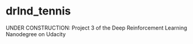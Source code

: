 # drlnd_tennis
UNDER CONSTRUCTION: Project 3 of the Deep Reinforcement Learning Nanodegree on Udacity
